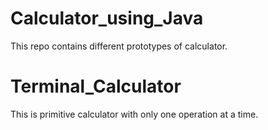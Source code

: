 # Calculator_using_Java
This repo contains different prototypes of calculator.

# Terminal_Calculator
This is primitive calculator with only one operation at a time.
